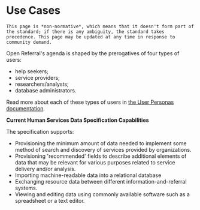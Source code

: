 Use Cases
=========

```{note}
This page is *non-normative*, which means that it doesn't form part of the standard; if there is any ambiguity, the standard takes precedence. This page may be updated at any time in response to community demand.
```

Open Referral's agenda is shaped by the prerogatives of four types of users: 
* help seekers;
* service providers;
* researchers/analysts;
* database administrators. 

 Read more about each of these types of users in [the User Personas documentation](https://docs.openreferral.org/en/latest/initiative/index.html#types-of-use-and-user-personas). 


**Current Human Services Data Specification Capabilities**

The specification supports:

* Provisioning the minimum amount of data needed to implement some method of search and discovery of services provided by organizations.
* Provisioning 'recommended' fields to describe additional elements of data that may be relevant for various purposes related to service delivery and/or analysis.
* Importing machine-readable data into a relational database
* Exchanging resource data between different information-and-referral systems.
* Viewing and editing data using commonly available software such as a spreadsheet or a text editor.


